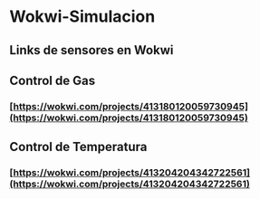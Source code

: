# Wokwi-Simulacion

## Links de sensores en Wokwi

## Control de Gas
### [https://wokwi.com/projects/413180120059730945](https://wokwi.com/projects/413180120059730945)

## Control de Temperatura
### [https://wokwi.com/projects/413204204342722561](https://wokwi.com/projects/413204204342722561)
